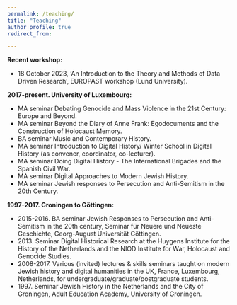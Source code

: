 ```yaml
---
permalink: /teaching/
title: "Teaching"
author_profile: true
redirect_from: 

---
```




**Recent workshop:**
* 18 October 2023, ‘An Introduction to the Theory and Methods of Data Driven Research’, EUROPAST workshop (Lund University).


**2017-present. University of Luxembourg:**
* MA seminar Debating Genocide and Mass Violence in the 21st Century: Europe and Beyond.
* MA seminar Beyond the Diary of Anne Frank: Egodocuments and the Construction of Holocaust
Memory.
* BA seminar Music and Contemporary History.
* MA seminar Introduction to Digital History/ Winter School in Digital History (as convener,
coordinator, co-lecturer).
* MA seminar Doing Digital History - The International Brigades and the Spanish Civil War.
* MA seminar Digital Approaches to Modern Jewish History.
* MA seminar Jewish responses to Persecution and Anti-Semitism in the 20th Century.


**1997-2017. Groningen to Göttingen:**
* 2015-2016. BA seminar Jewish Responses to Persecution and Anti-Semitism in the 20th century, Seminar
für Neuere und Neueste Geschichte, Georg-August Universität Göttingen.
* 2013\. Seminar Digital Historical Research at the Huygens Institute for the History of the Netherlands and
the NIOD Institute for War, Holocaust and Genocide Studies.
* 2008-2017. Various (invited) lectures & skills seminars taught on modern Jewish history and digital
humanities in the UK, France, Luxembourg, Netherlands, for undergraduate/graduate/postgraduate
students.
* 1997\. Seminar Jewish History in the Netherlands and the City of Groningen, Adult Education Academy,
University of Groningen.


